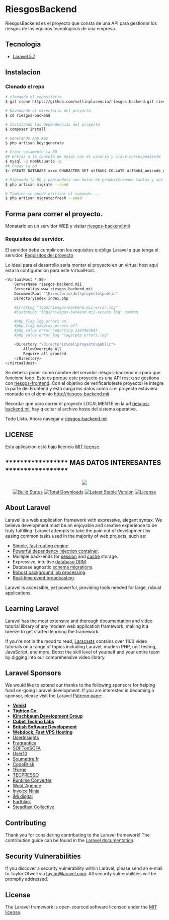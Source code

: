 # RiesgosBackend
 RiesgosBackend es el proyecto que consta de una API para gestionar los riesgos de los equipos tecnologicos de una empresa.


## Tecnologia
* [Laravel 5.7](https://laravel.com/)

## Instalacion

### Clonado el repo
``` bash
# clonando el repositorio
$ git clone https://github.com/vallinplasencia/riesgos-backend.git riesgos-backend

# Navedando al directorio del proyecto
$ cd riesgos-backend

# Instalando las dependencias del proyecto
$ composer install

# Generando App Key
$ php artisan key:generate

# Crear solamente la BD
## Entras a la consola de mysql con el usuario y clave correspndiente
$ mysql -u nombUsuario -p
## Creas la bd
$> CREATE DATABASE xxxx CHARACTER SET utf8mb4 COLLATE utf8mb4_unicode_ci;

# Migrando la BD y poblandola con datos de prueba(Creando tablas y sus datos de prueba)
$ php artisan migrate --seed

# Tambien se puede utilizar el comando....
$ php artisan migrate:fresh --seed
```

## Forma para correr el proyecto.

Monatarlo en un servidor WEB y visitar [riesgos-backend.mii](http://riesgos-backend.mii)

### Requisitos del servidor.
El servidor debe cumplir con los requisitos q obliga Laravel a que tenga el servidor.
[Requisitos del proyecto](https://laravel.com/docs/5.7)

Lo ideal para el desarrollo seria montar el proyecto en un virtual host aqui esta la configuracion para este VirtualHost.

``` bash
<VirtualHost *:80>
	ServerName riesgos-backend.mii
	ServerAlias www.riesgos-backend.mii
	DocumentRoot "\Directorio\del\proyecto\public"
	DirectoryIndex index.php

	#ErrorLog "logs/riesgos-backend.mii-error.log"
    #CustomLog "logs/riesgos-backend.mii-access.log" common

	#php_flag log_errors on
    #php_flag display_errors off
    #php_value error_reporting 2147483647
    #php_value error_log "logs\php_errors.log"

	<Directory "\Directorio\del\proyecto\public">
		AllowOverride All
		Require all granted
	</Directory>
</VirtualHost>
```
Se deberia poner como nombre del servidor riesgos-backend.mii para que funcione todo.
Esto es porque este proyecto es una API rest q se gestiona con [riesgos-frontend](https://github.com/vallinplasencia/riesgos-frontend.git).
Con el objetivo de verificarlo(este proyecto) le integre la parte del Frontend  y esta carga los datos como si el proyecto estuviera montado en el dominio http://riesgos-backend.mii.

Recordar que para correr el proyecto LOCALMENTE en la url [riesgos-backend.mii](http://riesgos-backend.mii) hay q editar el archivo hosts del sistema operativo.

Todo Listo. Ahora navegar a [riesgos-backend.mii](http://riesgos-backend.mii)

## LICENSE

Esta aplicacion está bajo licencia [MIT license](https://opensource.org/licenses/MIT).

## ***************** MAS DATOS INTERESANTES *****************

<p align="center"><img src="https://laravel.com/assets/img/components/logo-laravel.svg"></p>

<p align="center">
<a href="https://travis-ci.org/laravel/framework"><img src="https://travis-ci.org/laravel/framework.svg" alt="Build Status"></a>
<a href="https://packagist.org/packages/laravel/framework"><img src="https://poser.pugx.org/laravel/framework/d/total.svg" alt="Total Downloads"></a>
<a href="https://packagist.org/packages/laravel/framework"><img src="https://poser.pugx.org/laravel/framework/v/stable.svg" alt="Latest Stable Version"></a>
<a href="https://packagist.org/packages/laravel/framework"><img src="https://poser.pugx.org/laravel/framework/license.svg" alt="License"></a>
</p>

## About Laravel

Laravel is a web application framework with expressive, elegant syntax. We believe development must be an enjoyable and creative experience to be truly fulfilling. Laravel attempts to take the pain out of development by easing common tasks used in the majority of web projects, such as:

- [Simple, fast routing engine](https://laravel.com/docs/routing).
- [Powerful dependency injection container](https://laravel.com/docs/container).
- Multiple back-ends for [session](https://laravel.com/docs/session) and [cache](https://laravel.com/docs/cache) storage.
- Expressive, intuitive [database ORM](https://laravel.com/docs/eloquent).
- Database agnostic [schema migrations](https://laravel.com/docs/migrations).
- [Robust background job processing](https://laravel.com/docs/queues).
- [Real-time event broadcasting](https://laravel.com/docs/broadcasting).

Laravel is accessible, yet powerful, providing tools needed for large, robust applications.

## Learning Laravel

Laravel has the most extensive and thorough [documentation](https://laravel.com/docs) and video tutorial library of any modern web application framework, making it a breeze to get started learning the framework.

If you're not in the mood to read, [Laracasts](https://laracasts.com) contains over 1100 video tutorials on a range of topics including Laravel, modern PHP, unit testing, JavaScript, and more. Boost the skill level of yourself and your entire team by digging into our comprehensive video library.

## Laravel Sponsors

We would like to extend our thanks to the following sponsors for helping fund on-going Laravel development. If you are interested in becoming a sponsor, please visit the Laravel [Patreon page](https://patreon.com/taylorotwell):

- **[Vehikl](https://vehikl.com/)**
- **[Tighten Co.](https://tighten.co)**
- **[Kirschbaum Development Group](https://kirschbaumdevelopment.com)**
- **[Cubet Techno Labs](https://cubettech.com)**
- **[British Software Development](https://www.britishsoftware.co)**
- **[Webdock, Fast VPS Hosting](https://www.webdock.io/en)**
- [UserInsights](https://userinsights.com)
- [Fragrantica](https://www.fragrantica.com)
- [SOFTonSOFA](https://softonsofa.com/)
- [User10](https://user10.com)
- [Soumettre.fr](https://soumettre.fr/)
- [CodeBrisk](https://codebrisk.com)
- [1Forge](https://1forge.com)
- [TECPRESSO](https://tecpresso.co.jp/)
- [Runtime Converter](http://runtimeconverter.com/)
- [WebL'Agence](https://weblagence.com/)
- [Invoice Ninja](https://www.invoiceninja.com)
- [iMi digital](https://www.imi-digital.de/)
- [Earthlink](https://www.earthlink.ro/)
- [Steadfast Collective](https://steadfastcollective.com/)

## Contributing

Thank you for considering contributing to the Laravel framework! The contribution guide can be found in the [Laravel documentation](https://laravel.com/docs/contributions).

## Security Vulnerabilities

If you discover a security vulnerability within Laravel, please send an e-mail to Taylor Otwell via [taylor@laravel.com](mailto:taylor@laravel.com). All security vulnerabilities will be promptly addressed.

## License

The Laravel framework is open-sourced software licensed under the [MIT license](https://opensource.org/licenses/MIT).
